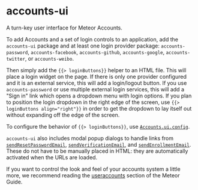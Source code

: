 # accounts-ui

A turn-key user interface for Meteor Accounts.

To add Accounts and a set of login controls to an application, add the
`accounts-ui` package and at least one login provider package:
`accounts-password`, `accounts-facebook`, `accounts-github`,
`accounts-google`, `accounts-twitter`, or `accounts-weibo`.

Then simply add the <span v-pre>`{{> loginButtons}}`</span> helper to an HTML file. This
will place a login widget on the page. If there is only one provider configured
and it is an external service, this will add a login/logout button. If you use
`accounts-password` or use multiple external login services, this will add
a "Sign in" link which opens a dropdown menu with login options. If you plan to
position the login dropdown in the right edge of the screen, use
<span v-pre>`{{> loginButtons align="right"}}`</span> in order to get the dropdown to lay
itself out without expanding off the edge of the screen.

To configure the behavior of <span v-pre>`{{> loginButtons}}`</span>, use
[`Accounts.ui.config`](#accounts-ui-config).

`accounts-ui` also includes modal popup dialogs to handle links from
[`sendResetPasswordEmail`](#accounts-sendresetpasswordemail), [`sendVerificationEmail`](#accounts_sendverificationemail),
and [`sendEnrollmentEmail`](#accounts-sendenrollmentemail). These
do not have to be manually placed in HTML: they are automatically activated
when the URLs are loaded.

If you want to control the look and feel of your accounts system a little more, we recommend reading the [useraccounts](http://guide.meteor.com/accounts.html#useraccounts) section of the Meteor Guide.

